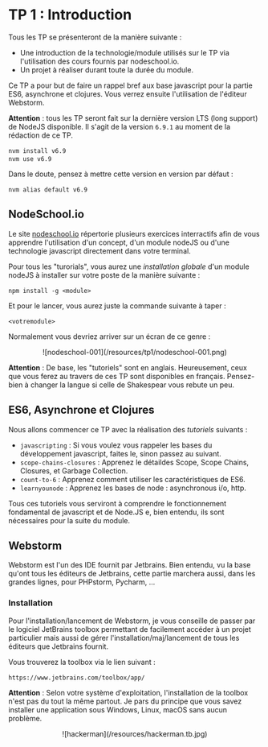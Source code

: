 # TP 1 : Introduction

Tous les TP se présenteront de la manière suivante :

+ Une introduction de la technologie/module utilisés sur le TP via l'utilisation des cours fournis par nodeschool.io.
+ Un projet à réaliser durant toute la durée du module.

Ce TP a pour but de faire un rappel bref aux base javascript pour la partie ES6, asynchrone et clojures.
Vous verrez ensuite l'utilisation de l'éditeur Webstorm.

**Attention** : tous les TP seront fait sur la dernière version LTS (long support) de NodeJS disponible. Il s'agit de la version `6.9.1` au moment de la rédaction de ce TP.

```
nvm install v6.9
nvm use v6.9
```

Dans le doute, pensez à mettre cette version en version par défaut :

```
nvm alias default v6.9
```

## NodeSchool.io

Le site [nodeschool.io](https://nodeschool.io/fr-fr/) répertorie plusieurs exercices interractifs afin de vous apprendre l'utilisation d'un concept, d'un module nodeJS ou d'une technologie javascript directement dans votre terminal.

Pour tous les "turorials", vous aurez une *installation globale* d'un module nodeJS à installer sur votre poste de la manière suivante :

```
npm install -g <module>
```

Et pour le lancer, vous aurez juste la commande suivante à taper :

```
<votremodule>
```

Normalement vous devriez arriver sur un écran de ce genre :

<center>
![nodeschool-001](/resources/tp1/nodeschool-001.png)
</center>

**Attention** : De base, les "tutoriels" sont en anglais. Heureusement, ceux que vous ferez au travers de ces TP sont disponibles en français. Pensez-bien à changer la langue si celle de Shakespear vous rebute un peu.

## ES6, Asynchrone et Clojures

Nous allons commencer ce TP avec la réalisation des *tutoriels* suivants :

- `javascripting` : Si vous voulez vous rappeler les bases du développement javascript, faites le, sinon passez au suivant.
- `scope-chains-closures` : Apprenez le détaildes Scope, Scope Chains, Closures, et Garbage Collection.
- `count-to-6` : Apprenez comment utiliser les caractéristiques de ES6.
- `learnyounode` : Apprenez les bases de node : asynchronous i/o, http.

Tous ces tutoriels vous serviront à comprendre le fonctionnement fondamental de javascript et de Node.JS e, bien entendu, ils sont nécessaires pour la suite du module.

## Webstorm

Webstorm est l'un des IDE fournit par Jetbrains. Bien entendu, vu la base qu'ont tous les éditeurs de Jetbrains, cette partie marchera aussi, dans les grandes lignes, pour PHPstorm, Pycharm, ...

### Installation

Pour l'installation/lancement de Webstorm, je vous conseille de passer par le logiciel JetBrains toolbox permettant de facilement accéder à un projet particulier mais aussi de gérer l'installation/maj/lancement de tous les éditeurs que Jetbrains fournit.

Vous trouverez la toolbox via le lien suivant :

```
https://www.jetbrains.com/toolbox/app/
```

**Attention** : Selon votre système d'exploitation, l'installation de la toolbox n'est pas du tout la même partout. Je pars du principe que vous savez installer une application sous Windows, Linux, macOS sans aucun problème.

<center>
![hackerman](/resources/hackerman.tb.jpg)
</center>
